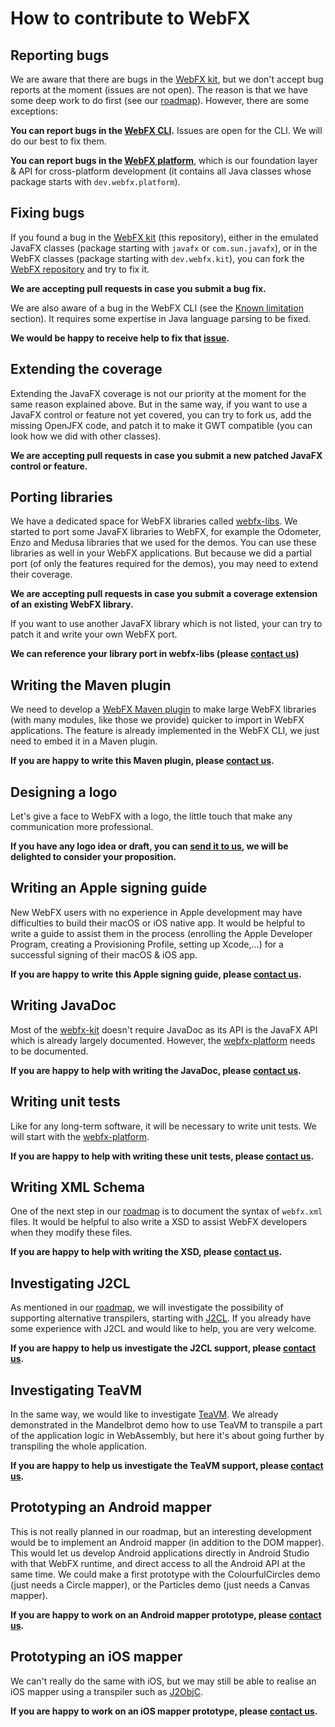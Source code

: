 # How to contribute to WebFX

## Reporting bugs

We are aware that there are bugs in the [WebFX kit](webfx-kit), but we don't accept bug reports at the moment (issues are not open). The reason is that we have some deep work to do first (see our [roadmap](ROADMAP.md)). However, there are some exceptions:

**You can report bugs in the [WebFX CLI][webfx-cli-repo].** Issues are open for the CLI. We will do our best to fix them.

**You can report bugs in the [WebFX platform][webfx-platform-repo]**, which is our foundation layer & API for cross-platform development (it contains all Java classes whose package starts with `dev.webfx.platform`).

## Fixing bugs

If you found a bug in the [WebFX kit](webfx-kit) (this repository), either in the emulated JavaFX classes (package starting with `javafx` or `com.sun.javafx`), or in the WebFX classes (package starting with `dev.webfx.kit`), you can fork the [WebFX repository]() and try to fix it.

**We are accepting pull requests in case you submit a bug fix.**

We are also aware of a bug in the WebFX CLI (see the [Known limitation](https://github.com/webfx-project/webfx-cli#known-limitation) section). It requires some expertise in Java language parsing to be fixed.

**We would be happy to receive help to fix that [issue](https://github.com/webfx-project/webfx-cli/issues/1).**

## Extending the coverage

Extending the JavaFX coverage is not our priority at the moment for the same reason explained above. But in the same way, if you want to use a JavaFX control or feature not yet covered, you can try to fork us, add the missing OpenJFX code, and patch it to make it GWT compatible (you can look how we did with other classes).

**We are accepting pull requests in case you submit a new patched JavaFX control or feature.**

## Porting libraries

We have a dedicated space for WebFX libraries called [webfx-libs](https://github.com/webfx-libs). We started to port some JavaFX libraries to WebFX, for example the Odometer, Enzo and Medusa libraries that we used for the demos. You can use these libraries as well in your WebFX applications. But because we did a partial port (of only the features required for the demos), you may need to extend their coverage.

**We are accepting pull requests in case you submit a coverage extension of an existing WebFX library.**

If you want to use another JavaFX library which is not listed, your can try to patch it and write your own WebFX port.

**We can reference your library port in webfx-libs (please [contact us][webfx-contactus])**

## Writing the Maven plugin

We need to develop a [WebFX Maven plugin](webfx-maven-plugin) to make large WebFX libraries (with many modules, like those we provide) quicker to import in WebFX applications. The feature is already implemented in the WebFX CLI, we just need to embed it in a Maven plugin.

**If you are happy to write this Maven plugin, please [contact us][webfx-contactus].**

## Designing a logo

Let's give a face to WebFX with a logo, the little touch that make any communication more professional.

**If you have any logo idea or draft, you can [send it to us][webfx-contactus], we will be delighted to consider your proposition.**

## Writing an Apple signing guide

New WebFX users with no experience in Apple development may have difficulties to build their macOS or iOS native app. It would be helpful to write a guide to assist them in the process (enrolling the Apple Developer Program, creating a Provisioning Profile, setting up Xcode,...) for a successful signing of their macOS & iOS app.

**If you are happy to write this Apple signing guide, please [contact us][webfx-contactus].**


## Writing JavaDoc

Most of the [webfx-kit](webfx-kit) doesn't require JavaDoc as its API is the JavaFX API which is already largely documented. However, the [webfx-platform][webfx-platform-repo] needs to be documented. 

**If you are happy to help with writing the JavaDoc, please [contact us][webfx-contactus].**

## Writing unit tests

Like for any long-term software, it will be necessary to write unit tests. We will start with the [webfx-platform][webfx-platform-repo].

**If you are happy to help with writing these unit tests, please [contact us][webfx-contactus].**

## Writing XML Schema

One of the next step in our [roadmap](ROADMAP.md) is to document the syntax of `webfx.xml` files. It would be helpful to also write a XSD to assist WebFX developers when they modify these  files. 

**If you are happy to help with writing the XSD, please [contact us][webfx-contactus].**

## Investigating J2CL

As mentioned in our [roadmap](ROADMAP.md), we will investigate the possibility of supporting alternative transpilers, starting with [J2CL](https://github.com/google/j2cl). If you already have some experience with J2CL and would like to help, you are very welcome.

**If you are happy to help us investigate the J2CL support, please [contact us][webfx-contactus].**

## Investigating TeaVM

In the same way, we would like to investigate [TeaVM](https://teavm.org). We already demonstrated in the Mandelbrot demo how to use TeaVM to transpile a part of the application logic in WebAssembly, but here it's about going further by transpiling the whole application.

**If you are happy to help us investigate the TeaVM support, please [contact us][webfx-contactus].**


## Prototyping an Android mapper

This is not really planned in our roadmap, but an interesting development would be to implement an Android mapper (in addition to the DOM mapper). This would let us develop Android applications directly in Android Studio with that WebFX runtime, and direct access to all the Android API at the same time. We could make a first prototype with the ColourfulCircles demo (just needs a Circle mapper), or the Particles demo (just needs a Canvas mapper).

**If you are happy to work on an Android mapper prototype, please [contact us][webfx-contactus].** 

## Prototyping an iOS mapper

We can't really do the same with iOS, but we may still be able to realise an iOS mapper using a transpiler such as [J2ObjC](https://github.com/google/j2objc).

**If you are happy to work on an iOS mapper prototype, please [contact us][webfx-contactus].**

[webfx-cli-repo]: https://github.com/webfx-project/webfx-cli
[webfx-platform-repo]: https://github.com/webfx-project/webfx-platform
[webfx-contactus]: mailto:maintainer@webfx.dev
